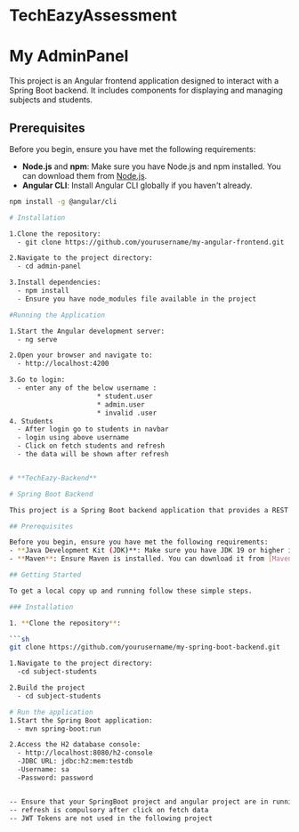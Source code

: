 # TechEazyAssessment

# My AdminPanel

This project is an Angular frontend application designed to interact with a Spring Boot backend. It includes components for displaying and managing subjects and students.

## Prerequisites

Before you begin, ensure you have met the following requirements:
- **Node.js** and **npm**: Make sure you have Node.js and npm installed. You can download them from [Node.js](https://nodejs.org/).
- **Angular CLI**: Install Angular CLI globally if you haven't already.

```sh
npm install -g @angular/cli

# Installation

1.Clone the repository:
  - git clone https://github.com/yourusername/my-angular-frontend.git

2.Navigate to the project directory:
  - cd admin-panel

3.Install dependencies:
  - npm install
  - Ensure you have node_modules file available in the project

#Running the Application

1.Start the Angular development server:
  - ng serve

2.Open your browser and navigate to:
  - http://localhost:4200

3.Go to login:
  - enter any of the below username :
                      * student.user
                      * admin.user
                      * invalid .user
4. Students
  - After login go to students in navbar
  - login using above username
  - Click on fetch students and refresh
  - the data will be shown after refresh


# **TechEazy-Backend**

# Spring Boot Backend

This project is a Spring Boot backend application that provides a REST API for managing students and subjects. It uses an H2 in-memory database for data storage.

## Prerequisites

Before you begin, ensure you have met the following requirements:
- **Java Development Kit (JDK)**: Make sure you have JDK 19 or higher installed. You can download it from [Oracle](https://www.oracle.com/java/technologies/javase-jdk19-downloads.html) or [OpenJDK](https://jdk.java.net/19/).
- **Maven**: Ensure Maven is installed. You can download it from [Maven](https://maven.apache.org/).

## Getting Started

To get a local copy up and running follow these simple steps.

### Installation

1. **Clone the repository**:

```sh
git clone https://github.com/yourusername/my-spring-boot-backend.git

1.Navigate to the project directory:
  -cd subject-students

2.Build the project
  - cd subject-students

# Run the application
1.Start the Spring Boot application:
  - mvn spring-boot:run

2.Access the H2 database console:
  - http://localhost:8080/h2-console
  -JDBC URL: jdbc:h2:mem:testdb
  -Username: sa
  -Password: password


-- Ensure that your SpringBoot project and angular project are in running state
-- refresh is compulsory after click on fetch data
-- JWT Tokens are not used in the following project
